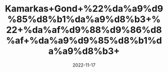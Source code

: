 ---
title: 'Kamarkas+Gond+%22%da%a9%d9%85%d8%b1%da%a9%d8%b3+%22+%da%af%d9%88%d9%86%d8%af+%da%a9%d9%85%d8%b1%da%a9%d8%b3+'
date: '2022-11-17' 
metatag: '' 
inventory: '0' 
draft: false 
# meta description 
shortDescripton: 'Chunia+Gum%22++Kamarkas+has+antioxidant+properties%2c+which+treat+and+prevent+many+digestive+system+problems+like+constipation%2c+diarrhea%2c+ulcer%2c+stomach+cancer%2c+tuberculosis%2c+hemorrhoids%2c+and+removal+of+worms+in+kids.+You+can+also+use+it+as+a+source+for+cough+suppressant+and+is+best+for+dry+cough.'
description: 'Natural+Gums+%d9%82%d8%af%d8%b1%d8%aa%db%8c+%da%af%d9%88%d9%86%d8%af'
longdescription: ''
tags: ''
brand: ''
subCategory: ''
sellCount: '0'
featured: True
# product Price
price: '100.0'
# Product Short Description
shortDescription: 'Chunia+Gum%22++Kamarkas+has+antioxidant+properties%2c+which+treat+and+prevent+many+digestive+system+problems+like+constipation%2c+diarrhea%2c+ulcer%2c+stomach+cancer%2c+tuberculosis%2c+hemorrhoids%2c+and+removal+of+worms+in+kids.+You+can+also+use+it+as+a+source+for+cough+suppressant+and+is+best+for+dry+cough.'
productID: 'EE7974C3-0A2D-ED11-9968-005056B3A416'
type: 'products'
category: 'Natural+Gums+%d9%82%d8%af%d8%b1%d8%aa%db%8c+%da%af%d9%88%d9%86%d8%af' 
thumnailproduct: 'https://eraconnect.blob.core.windows.net/product-images/aminsaddiquidawakhana/EE7974C3-0A2D-ED11-9968-005056B3A416.webp' 
images:
  - image: 'https://eraconnect.blob.core.windows.net/product-images/aminsaddiquidawakhana/EE7974C3-0A2D-ED11-9968-005056B3A416.webp'  
Variants:
---